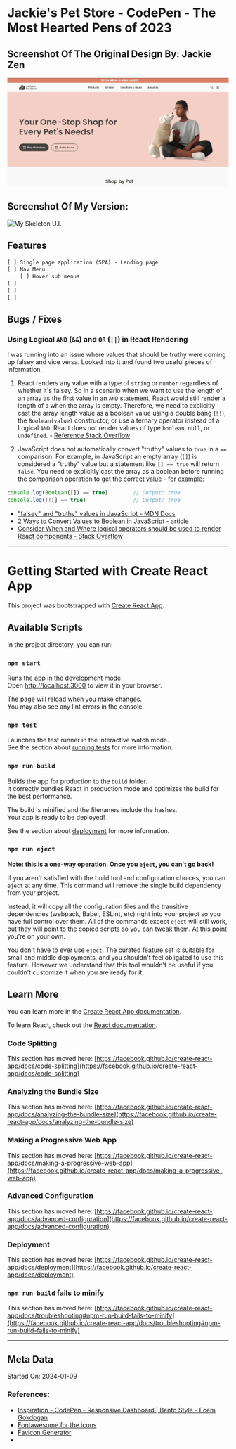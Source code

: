 # Jackie's Pet Store - CodePen - The Most Hearted Pens of 2023

## Screenshot Of The Original Design By: Jackie Zen

![Original Design](./designs/screenshot.jpg)

## Screenshot Of My Version:

![My Skeleton U.I.](./designs/screenshot2.jpg)


## Features

```
[ ] Single page application (SPA) - Landing page
[ ] Nav Menu
    [ ] Hover sub menus
[ ] 
[ ] 
[ ] 

```

## Bugs / Fixes

### Using Logical `AND` (`&&`) and `OR` (`||`) in React Rendering

I was running into an issue where values that should be truthy were coming up falsey and vice versa. Looked into it and found two useful pieces of information. 

1. React renders any value with a type of `string` or `number` regardless of whether it's falsey. So in a scenario when we want to use the length of an array as the first value in an `AND` statement, React would still render a length of `0` when the array is empty. Therefore, we need to explicitly cast the array length value as a boolean value using a double bang (`!!`), the `Boolean(value)` constructor, or use a ternary operator instead of a Logical `AND`. React does not render values of type `boolean`, `null`, or `undefined`. - [Reference Stack Overflow](https://stackoverflow.com/questions/53048037/react-showing-0-instead-of-nothing-with-short-circuit-conditional-component)

2. JavaScript does not automatically convert "truthy" values to `true` in a `==` comparison. For example, in JavaScript an empty array (`[]`) is considered a "truthy" value but a statement like `[] == true` will return `false`. You need to explicitly cast the array as a boolean before running the comparison operation to get the correct value - for example:

```js
console.log(Boolean([]) == true)        // Output: true
console.log(!![] == true)               // Output: true
```

- ["falsey" and "truthy" values in JavaScript - MDN Docs](https://developer.mozilla.org/en-US/docs/Glossary/Falsy)
- [2 Ways to Convert Values to Boolean in JavaScript - article](https://www.samanthaming.com/tidbits/19-2-ways-to-convert-to-boolean/) 
- [Consider When and Where logical operators should be used to render React components - Stack Overflow](https://stackoverflow.com/questions/65713434/react-render-logical-vs-ternary-operator)

--- 

# Getting Started with Create React App

This project was bootstrapped with [Create React App](https://github.com/facebook/create-react-app).

## Available Scripts

In the project directory, you can run:

### `npm start`

Runs the app in the development mode.\
Open [http://localhost:3000](http://localhost:3000) to view it in your browser.

The page will reload when you make changes.\
You may also see any lint errors in the console.

### `npm test`

Launches the test runner in the interactive watch mode.\
See the section about [running tests](https://facebook.github.io/create-react-app/docs/running-tests) for more information.

### `npm run build`

Builds the app for production to the `build` folder.\
It correctly bundles React in production mode and optimizes the build for the best performance.

The build is minified and the filenames include the hashes.\
Your app is ready to be deployed!

See the section about [deployment](https://facebook.github.io/create-react-app/docs/deployment) for more information.

### `npm run eject`

**Note: this is a one-way operation. Once you `eject`, you can't go back!**

If you aren't satisfied with the build tool and configuration choices, you can `eject` at any time. This command will remove the single build dependency from your project.

Instead, it will copy all the configuration files and the transitive dependencies (webpack, Babel, ESLint, etc) right into your project so you have full control over them. All of the commands except `eject` will still work, but they will point to the copied scripts so you can tweak them. At this point you're on your own.

You don't have to ever use `eject`. The curated feature set is suitable for small and middle deployments, and you shouldn't feel obligated to use this feature. However we understand that this tool wouldn't be useful if you couldn't customize it when you are ready for it.

## Learn More

You can learn more in the [Create React App documentation](https://facebook.github.io/create-react-app/docs/getting-started).

To learn React, check out the [React documentation](https://reactjs.org/).

### Code Splitting

This section has moved here: [https://facebook.github.io/create-react-app/docs/code-splitting](https://facebook.github.io/create-react-app/docs/code-splitting)

### Analyzing the Bundle Size

This section has moved here: [https://facebook.github.io/create-react-app/docs/analyzing-the-bundle-size](https://facebook.github.io/create-react-app/docs/analyzing-the-bundle-size)

### Making a Progressive Web App

This section has moved here: [https://facebook.github.io/create-react-app/docs/making-a-progressive-web-app](https://facebook.github.io/create-react-app/docs/making-a-progressive-web-app)

### Advanced Configuration

This section has moved here: [https://facebook.github.io/create-react-app/docs/advanced-configuration](https://facebook.github.io/create-react-app/docs/advanced-configuration)

### Deployment

This section has moved here: [https://facebook.github.io/create-react-app/docs/deployment](https://facebook.github.io/create-react-app/docs/deployment)

### `npm run build` fails to minify

This section has moved here: [https://facebook.github.io/create-react-app/docs/troubleshooting#npm-run-build-fails-to-minify](https://facebook.github.io/create-react-app/docs/troubleshooting#npm-run-build-fails-to-minify)


---

## Meta Data

Started On: 2024-01-09

### References:

- [Inspiration - CodePen - Responsive Dashboard | Bento Style - Ecem Gokdogan](https://codepen.io/jackiezen/pen/oNJMOvZ?editors=0010)
- [Fontawesome for the icons](https://fontawesome.com/icons/)
- [Favicon Generator](https://www.favicon-generator.org/)
- []()
